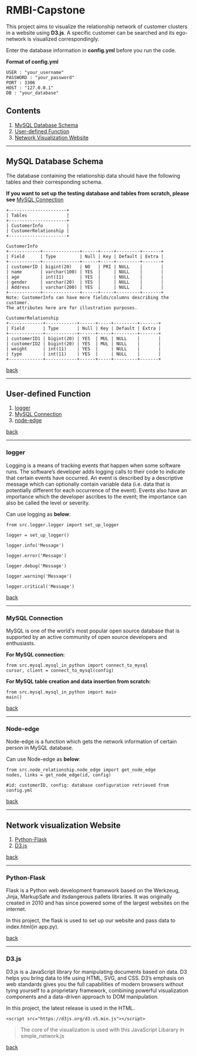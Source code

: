 # RMBI-Capstone
This project aims to visualize the relationship network of customer clusters in a website using **D3.js**.
A specific customer can be searched and its ego-network is visualized correspondingly.

Enter the database information in **config.yml** before you run the code.

**Format of config.yml**
```
USER : "your_username"
PASSWORD : "your_password"
PORT : 3306
HOST : "127.0.0.1"
DB : "your_database"
```

## Contents
1. [MySQL Database Schema](#mysql-database-schema)
2. [User-defined Function](#user-defined-function)
3. [Network Visualization Website](#network-visualization-website)

----

## MySQL Database Schema
The database containing the relationship data should have the following tables and their corresponding schema.

**If you want to set up the testing database and tables from scratch, please see** [MySQL Connection](#mysql-connection)
```
+----------------------+
| Tables               |
+----------------------+
| CustomerInfo         |
| CustomerRelationship |
+----------------------+

CustomerInfo
+------------+--------------+------+-----+---------+-------+
| Field      | Type         | Null | Key | Default | Extra |
+------------+--------------+------+-----+---------+-------+
| customerID | bigint(20)   | NO   | PRI | NULL    |       |
| name       | varchar(100) | YES  |     | NULL    |       |
| age        | int(11)      | YES  |     | NULL    |       |
| gender     | varchar(20)  | YES  |     | NULL    |       |
| Address    | varchar(200) | YES  |     | NULL    |       |
+------------+--------------+------+-----+---------+-------+
Note: CustomerInfo can have more fields/columns describing the customer.
The attributes here are for illustration purposes.

CustomerRelationship
+-------------+------------+------+-----+---------+-------+
| Field       | Type       | Null | Key | Default | Extra |
+-------------+------------+------+-----+---------+-------+
| customerID1 | bigint(20) | YES  | MUL | NULL    |       |
| customerID2 | bigint(20) | YES  | MUL | NULL    |       |
| weight      | int(11)    | YES  |     | NULL    |       |
| type        | int(11)    | YES  |     | NULL    |       |
+-------------+------------+------+-----+---------+-------+
```
[back](#contents)

----
## User-defined Function
1. [logger](#logger)
2. [MySQL Connection](#mysql-connection)
3. [node-edge](#node-edge)

[back](#contents)

-----
### logger
Logging is a means of tracking events that happen when some software runs. The software’s developer adds logging calls to their code to indicate that certain events have occurred. An event is described by a descriptive message which can optionally contain variable data (i.e. data that is potentially different for each occurrence of the event). Events also have an importance which the developer ascribes to the event; the importance can also be called the level or severity.

Can use logging as **below**:
```
from src.logger.logger import set_up_logger

logger = set_up_logger()

logger.info('Message')

logger.error('Message')

logger.debug('Message')

logger.warning('Message')

logger.critical('Message')
```
[back](#user-defined-function)

-----
### MySQL Connection
MySQL is one of the world's most popular open source database that is supported by an active community of open source developers and enthusiasts.

**For MySQL connection:**
```
from src.mysql.mysql_in_python import connect_to_mysql
cursor, client = connect_to_mysql(config)
```

**For MySQL table creation and data insertion from scratch:**
```
from src.mysql.mysql_in_python import main
main()
```
[back](#user-defined-function)

------
### Node-edge
Node-edge is a function which gets the network information of certain person in MySQL database.

Can use Node-edge as **below**:
```
from src.node_relationship.node_edge import get_node_edge
nodes, links = get_node_edge(id, config)

#id: customerID, config: database configuration retrieved from config.yml
```
[back](#user-defined-function)

----

## Network visualization Website
1. [Python-Flask](#python-flask)
2. [D3.js](#d3.js)

[back](#contents)

-----
### Python-Flask
Flask is a Python web development framework based on the Werkzeug, Jinja, MarkupSafe and itsdangerous pallets libraries. It was originally created in 2010 and has since powered some of the largest websites on the internet.

In this project, the flask is used to set up our website and pass data to index.html(in app.py).

[back](#network-visualization-website)

-----
### D3.js
D3.js is a JavaScript library for manipulating documents based on data. D3 helps you bring data to life using HTML, SVG, and CSS. D3’s emphasis on web standards gives you the full capabilities of modern browsers without tying yourself to a proprietary framework, combining powerful visualization components and a data-driven approach to DOM manipulation.

In this project, the latest release is used in the HTML.
```
<script src="https://d3js.org/d3.v5.min.js"></script>
```

> The core of the visualization is used with this JavaScript Libarary in
> simple_network.js
>

[back](#network-visualization-website)
